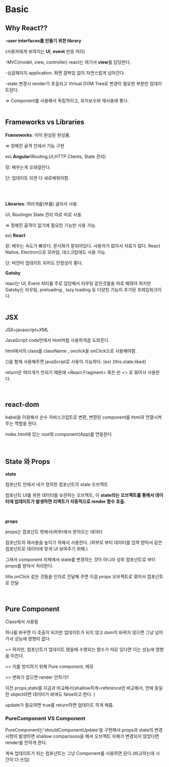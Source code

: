 # Basic 

## Why React??


**-user interfaces를 만들기 위한 library**

(사용자에게 보여지는 **UI**, **event** 반응 처리)

-MVC(model, view, controller) react는 여기서 **view**를 담당한다.

-싱글페이지 application. 화면 깜박임 없이 자연스럽게 넘어간다.

-state 변경시 render가 호출되고 Virtual DOM Tree로 변경이 필요한 부분만 업데이트된다.

=> Component를 사용해서 독립적이고, 유지보수와 재사용에 좋다.
<br>
<br>


## Frameworks vs Libraries

**Frameworks**: 이미 완성된 완성품. 

⇒ 정해진 골격 안에서 기능 구현

ex) **Angular**(Routing,UI,HTTP Clients, State 관리) 

장: 배우는게 오래걸린다. 

단: 업데이트 되면 다 새로배워야함.

<br>
<br>

**Libraries**: 여러개를(부품) 골라서 사용. 

UI, Routingm State 관리 따로 따로 사용.

⇒ 정해진 골격이 없기에 필요한 기능만 사용 가능.

ex) **React**

장: 배우는 속도가 빠르다. 문서화가 잘되어있다. 사용자가 많아서 자료가 많다. React Native, Electron으로 모바일, 데스크탑에도 사용 가능.

단: 버전이 업데이트 되어도 안정성이 좋다.


**Gatsby**

react는 UI, Event 처리를 주로 담당해서 라우팅 같은것들을 따로 해줘야 하지만 Gatsby는 라우팅, preloading , lazy loading 등 다양한 기능이 추가된 프레임워크이다.
<br>
<br>

## JSX

JSX=javascript+XML

JavaScript code안에서 html처럼 사용하게끔 도와준다.

html에서의 class를 className , onclick을 onClick으로 사용해야함.

{}을 함께 사용해주면 javaScript로 사용이 가능하다. (ex) {this.state.liked}

return은 여러개가 안되기 때문에 <React.Fragment> 혹은 빈 <> 로 묶어서 사용한다.

<br>

## react-dom

babel을 이용해서 순수 자바스크립트로 변환, 변환된 component를 html과 연결시켜주는 역할을 한다.

index.html에 있는 root와 component(App)를 연동한다

<br>

## State 와 Props
**state**

컴포넌트 안에서 내가 정의한 컴포넌트의 state 오브젝트

컴포넌트 UI를 위한 데이터를 보관하는 오브젝트, 이 **state라는 오브젝트를 통해서 데이터에 업데이트가 발생하면 리엑트가 자동적으로 render 함수 호출.**

<br>

**props**

props는 컴포넌트 밖에서(외부)에서 받아오는 데이터

컴포넌트의 재사용을 높이기 위해서 사용한다. (외부로 부터 데이터를 입력 받아서 같은 컴포넌트로 데이터에 맞게  UI 보여주기 위해.)

그래서 component 자체에서 state를 변경하는 것이 아니라 상위 컴포넌트로 부터 props를 받아서 처리한다.

title,onClick 같은 것들을 인자로 전달해 주면 이걸 props 오브젝트로 묶어서 컴포넌트로 전달


<br>

## Pure Component

Class에서 사용됨

하나를 바꾸면 다 호출이 되지만 업데이트가 되지 않고 dom이 바뀌지 않으면 그냥 넘어가서 성능에 영향이 없다.

=> 하지만, 컴포넌트가 업데이트 됐을때 수행되는 함수가 따로 있다면 이는 성능에 영향을 미친다.

=> 이를 방지하기 위해 Pure component, 메모

=> 변화가 없으면 render 안하기!!

이전 props,state를 지금과 비교해서(shallow하게=reference만 비교해서, 안에 동일한 object라면 데이터가 바껴도 false라고 한다. ) 

update가 필요하면 true를 return하면 업데이트 하게 해줌.

### PureComponent VS Component

PureComponent는'shouldComponentUpdate'을 구현해서 props과 state의 변경사항이 발생하면 shallow comparisons을 해서 오브젝트 자체가 변경되지 않았다면 render를 안하게 한다.

계속 업데이트가 되는 컴포넌트는 그냥 Component를 사용하면 된다.(비교하는데 시간이 더 쓰임)
